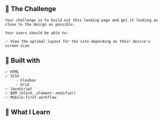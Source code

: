 ##  💠 The Challenge

    Your challenge is to build out this landing page and get it looking as close to the design as possible.

    Your users should be able to:

    ✅ View the optimal layout for the site depending on their device's screen size

## 💠 Built with

    ✅ HTML
    ✅ SCSS
         - Flexbox
         - Grid 
    ✅ JavaScript
    ✅ BEM (block__element--modifier)
    ✅ Mobile-first workflow
 


## 💠 What I Learn

 <!-- ✅ I learned how to avoid Layout Flickering On Browser Resize that is common in hamburger menu animations
   I read this article [Layout Flickering On Browser Resize](https://ishadeed.com/article/layout-flickering/) by [Ahmad](https://ishadeed.com/) to fix it.

 ✅ Another thing that I learned was about interpolation in SASS I read a part of SASS documentation you can check [here](https://sass-lang.com/documentation/interpolation); -->
    
